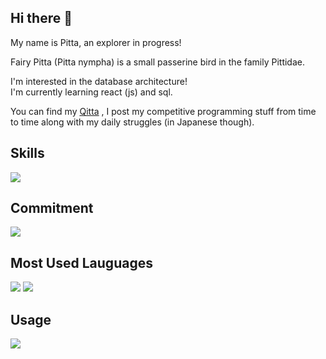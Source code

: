## Hi there 👋

My name is Pitta, an explorer in progress! 

Fairy Pitta (Pitta nympha) is a small passerine bird in the family Pittidae. 

I'm interested in the database architecture!\
I'm currently learning react (js) and sql. 

You can find my [Qitta](https://qiita.com/Pitta) , I post my competitive programming stuff from time to time along with my daily struggles (in Japanese though).

<!--
**fairy-pitta/fairy-pitta** is a ✨ _special_ ✨ repository because its `README.md` (this file) appears on your GitHub profile.

Here are some ideas to get you started:

- 🔭 I’m currently working on ...
- 🌱 I’m currently learning ...
- 👯 I’m looking to collaborate on ...
- 🤔 I’m looking for help with ...
- 💬 Ask me about ...
- 📫 How to reach me: ...
- 😄 Pronouns: ...
- ⚡ Fun fact: ...
-->

## Skills 

![](https://skillicons.dev/icons?i=html,css,python,php)

## Commitment
![](http://github-profile-summary-cards.vercel.app/api/cards/profile-details?username=fairy-pitta&theme=default)


## Most Used Lauguages 
![](http://github-profile-summary-cards.vercel.app/api/cards/repos-per-language?username=fairy-pitta&theme=default)
![](http://github-profile-summary-cards.vercel.app/api/cards/most-commit-language?username=fairy-pitta&theme=default)

## Usage
![](http://github-profile-summary-cards.vercel.app/api/cards/stats?username=fairy-pitta&theme=default)
